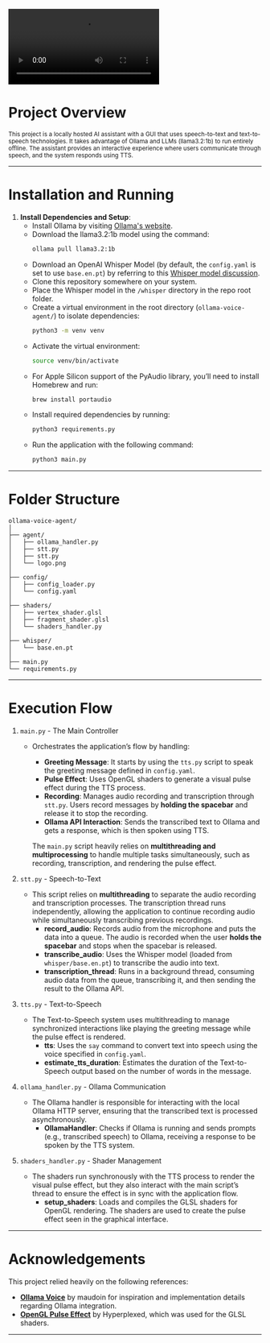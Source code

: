 <video src="https://github.com/user-attachments/assets/0c309a5b-139c-4a28-82b8-7cdc1dfd3101" controls></video>
# Project Overview
<small>
This project is a locally hosted AI assistant with a GUI that uses speech-to-text and text-to-speech technologies. It takes advantage of Ollama and LLMs (llama3.2:1b) to run entirely offline. The assistant provides an interactive experience where users communicate through speech, and the system responds using TTS.
</small>


---
# Installation and Running

1. **Install Dependencies and Setup**:
   - Install Ollama by visiting [Ollama's website](https://ollama.com).
   - Download the llama3.2:1b model using the command:
       ```bash
       ollama pull llama3.2:1b
       ```
   - Download an OpenAI Whisper Model (by default, the `config.yaml` is set to use `base.en.pt`) by referring to this [Whisper model discussion](https://github.com/openai/whisper/discussions/63#discussioncomment-3798552).
   - Clone this repository somewhere on your system.
   - Place the Whisper model in the `/whisper` directory in the repo root folder.
   - Create a virtual environment in the root directory (`ollama-voice-agent/`) to isolate dependencies:
     ```bash
     python3 -m venv venv
     ```
   - Activate the virtual environment:
       ```bash
       source venv/bin/activate
       ```
   - For Apple Silicon support of the PyAudio library, you’ll need to install Homebrew and run:
     ```bash
     brew install portaudio
     ```
   - Install required dependencies by running:
     ```bash
     python3 requirements.py
     ```
   - Run the application with the following command:
     ```bash
     python3 main.py
     ```
---
# Folder Structure
```
ollama-voice-agent/
│
├── agent/
│   ├── ollama_handler.py
│   ├── stt.py
│   ├── stt.py
│   └── logo.png
│
├── config/
│   ├── config_loader.py
│   └── config.yaml
│
├── shaders/
│   ├── vertex_shader.glsl
│   ├── fragment_shader.glsl
│   └── shaders_handler.py
│
├── whisper/
│   └── base.en.pt
│
├── main.py
└── requirements.py
```
---
# Execution Flow

1. `main.py` - The Main Controller
   - Orchestrates the application’s flow by handling:
     - **Greeting Message**: It starts by using the `tts.py` script to speak the greeting message defined in `config.yaml`.
     - **Pulse Effect**: Uses OpenGL shaders to generate a visual pulse effect during the TTS process.
     - **Recording**: Manages audio recording and transcription through `stt.py`. Users record messages by **holding the spacebar** and release it to stop the recording.
     - **Ollama API Interaction**: Sends the transcribed text to Ollama and gets a response, which is then spoken using TTS.

      The `main.py` script heavily relies on **multithreading and multiprocessing** to handle multiple tasks simultaneously, such as recording, transcription, and rendering the pulse effect.

2. `stt.py` - Speech-to-Text
   -  This script relies on **multithreading** to separate the audio recording and transcription processes. The transcription thread runs independently, allowing the application to continue recording audio while simultaneously transcribing previous recordings.
      - **record_audio**: Records audio from the microphone and puts the data into a queue. The audio is recorded when the user **holds the spacebar** and stops when the spacebar is released.
      - **transcribe_audio**: Uses the Whisper model (loaded from `whisper/base.en.pt`) to transcribe the audio into text.
      - **transcription_thread**: Runs in a background thread, consuming audio data from the queue, transcribing it, and then sending the result to the Ollama API.

3. `tts.py` - Text-to-Speech
   - The Text-to-Speech system uses multithreading to manage synchronized interactions like playing the greeting message while the pulse effect is rendered.
      - **tts**: Uses the `say` command to convert text into speech using the voice specified in `config.yaml`.
      - **estimate_tts_duration**: Estimates the duration of the Text-to-Speech output based on the number of words in the message.

4. `ollama_handler.py` - Ollama Communication
   - The Ollama handler is responsible for interacting with the local Ollama HTTP server, ensuring that the transcribed text is processed asynchronously.
      - **OllamaHandler**: Checks if Ollama is running and sends prompts (e.g., transcribed speech) to Ollama, receiving a response to be spoken by the TTS system.

5. `shaders_handler.py` - Shader Management
   - The shaders run synchronously with the TTS process to render the visual pulse effect, but they also interact with the main script’s thread to ensure the effect is in sync with the application flow.
      - **setup_shaders**: Loads and compiles the GLSL shaders for OpenGL rendering. The shaders are used to create the pulse effect seen in the graphical interface.
---
# Acknowledgements

This project relied heavily on the following references:

- **[Ollama Voice](https://github.com/maudoin/ollama-voice)** by maudoin for inspiration and implementation details regarding Ollama integration.
- **[OpenGL Pulse Effect](https://codepen.io/Hyperplexed/full/wvbyoLJ)** by Hyperplexed, which was used for the GLSL shaders.
---
